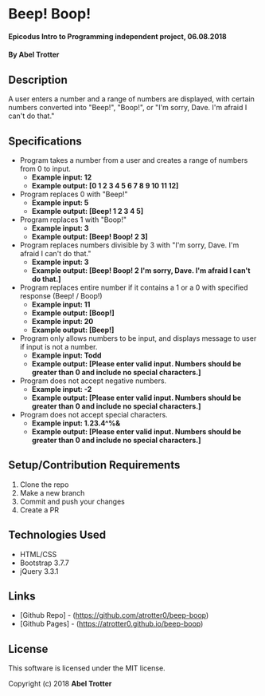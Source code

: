 # Beep! Boop!

#### Epicodus Intro to Programming independent project, 06.08.2018

#### By Abel Trotter

## Description

A user enters a number and a range of numbers are displayed, with certain numbers converted into "Beep!", "Boop!", or "I'm sorry, Dave. I'm afraid I can't do that."

## Specifications

* Program takes a number from a user and creates a range of numbers from 0 to input.
  * **Example input: 12**
  * **Example output: [0 1 2 3 4 5 6 7 8 9 10 11 12]**
* Program replaces 0 with "Beep!"
  * **Example input: 5**
  * **Example output: [Beep! 1 2 3 4 5]**
* Program replaces 1 with "Boop!"
  * **Example input: 3**
  * **Example output: [Beep! Boop! 2 3]**
* Program replaces numbers divisible by 3 with "I'm sorry, Dave. I'm afraid I can't do that."
  * **Example input: 3**
  * **Example output: [Beep! Boop! 2 I'm sorry, Dave. I'm afraid I can't do that.]**
* Program replaces entire number if it contains a 1 or a 0 with specified response (Beep! / Boop!)
  * **Example input: 11**
  * **Example output: [Boop!]**
  * **Example input: 20**
  * **Example output: [Beep!]**
* Program only allows numbers to be input, and displays message to user if input is not a number.
  * **Example input: Todd**
  * **Example output: [Please enter valid input. Numbers should be greater than 0 and include no special characters.]**
* Program does not accept negative numbers.
  * **Example input: -2**
  * **Example output: [Please enter valid input. Numbers should be greater than 0 and include no special characters.]**
* Program does not accept special characters.
  * **Example input: 1.23.4^%&**
  * **Example output: [Please enter valid input. Numbers should be greater than 0 and include no special characters.]**

## Setup/Contribution Requirements

1. Clone the repo
1. Make a new branch
1. Commit and push your changes
1. Create a PR

## Technologies Used

* HTML/CSS
* Bootstrap 3.7.7
* jQuery 3.3.1

## Links

* [Github Repo] - (https://github.com/atrotter0/beep-boop)
* [Github Pages] - (https://atrotter0.github.io/beep-boop)

## License

This software is licensed under the MIT license.

Copyright (c) 2018 **Abel Trotter**